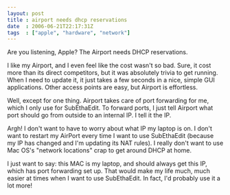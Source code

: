 ```yaml
---
layout: post
title : airport needs dhcp reservations
date  : 2006-06-21T22:17:31Z
tags  : ["apple", "hardware", "network"]
---
```

Are you listening, Apple?  The Airport needs DHCP reservations.

I like my Airport, and I even feel like the cost wasn't so bad.  Sure, it cost more than its direct competitors, but it was absolutely trivia to get running. When I need to update it, it just takes a few seconds in a nice, simple GUI applications.  Other access points are easy, but Airport is effortless.

Well, except for one thing.  Airport takes care of port forwarding for me, which I only use for SubEthaEdit.  To forward ports, I just tell Airport what port should go from outside to an internal IP.  I tell it the IP.

Argh!  I don't want to have to worry about what IP my laptop is on.  I don't want to restart my AirPort every time I want to use SubEthaEdit (because my IP has changed and I'm updating its NAT rules).  I really don't want to use Mac OS's "network locations" crap to get around DHCP at home.

I just want to say: this MAC is my laptop, and should always get this IP, which has port forwarding set up.  That would make my life much, much easier at times when I want to use SubEthaEdit.  In fact, I'd probably use it a lot more! 
